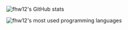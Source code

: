 ![fhw12's GitHub stats](https://github-readme-stats.vercel.app/api?username=fhw12&show_icons=true&theme=transparent)

![fhw12's most used programming languages](https://github-readme-stats.vercel.app/api/top-langs/?username=fhw12&langs_count=10)
<!--
**fhw12/fhw12** is a ✨ _special_ ✨ repository because its `README.md` (this file) appears on your GitHub profile.

Here are some ideas to get you started:

- 🔭 I’m currently working on ...
- 🌱 I’m currently learning ...
- 👯 I’m looking to collaborate on ...
- 🤔 I’m looking for help with ...
- 💬 Ask me about ...
- 📫 How to reach me: ...
- 😄 Pronouns: ...
- ⚡ Fun fact: ...
-->
